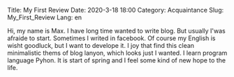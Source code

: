 Title: My First Review
Date: 2020-3-18 18:00
Category: Acquaintance
Slug: My_First_Review
Lang: en


Hi,
my name is Max. I have long time wanted to write blog. But usually I'was afraide to start. Sometimes I writed in facebook.
Of course my English is wisht goodluck, but I want to develope it. I joy that find this clean minimalistic thems of blog lanyon, which looks just I wanted.
I learn program language Pyhon. 
It is start of spring and I feel some kind of new hope to the life.
